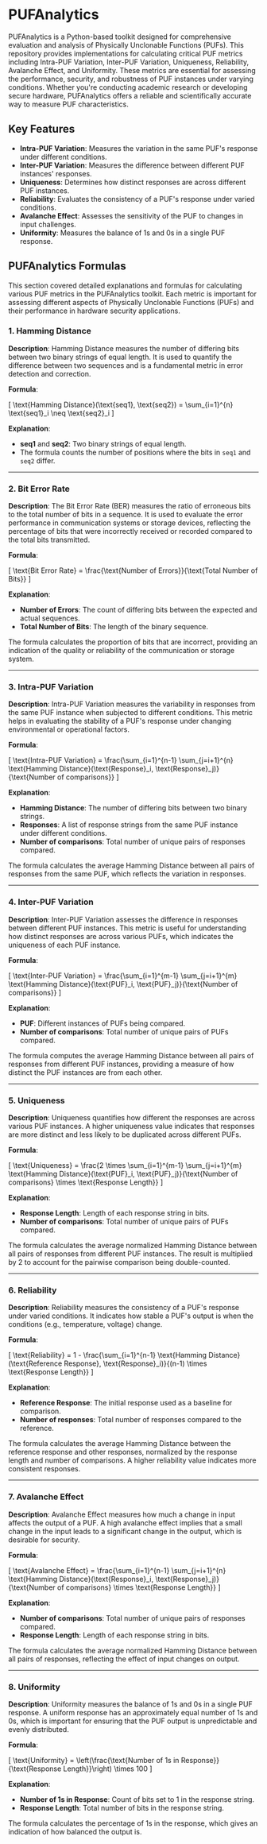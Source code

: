 # PUFAnalytics
 PUFAnalytics is a Python-based toolkit designed for comprehensive evaluation and analysis of Physically Unclonable Functions (PUFs). This repository provides implementations for calculating critical PUF metrics including Intra-PUF Variation, Inter-PUF Variation, Uniqueness, Reliability, Avalanche Effect, and Uniformity. These metrics are essential for assessing the performance, security, and robustness of PUF instances under varying conditions. Whether you're conducting academic research or developing secure hardware, PUFAnalytics offers a reliable and scientifically accurate way to measure PUF characteristics.

## Key Features

- **Intra-PUF Variation**: Measures the variation in the same PUF's response under different conditions.
- **Inter-PUF Variation**: Measures the difference between different PUF instances' responses.
- **Uniqueness**: Determines how distinct responses are across different PUF instances.
- **Reliability**: Evaluates the consistency of a PUF's response under varied conditions.
- **Avalanche Effect**: Assesses the sensitivity of the PUF to changes in input challenges.
- **Uniformity**: Measures the balance of 1s and 0s in a single PUF response.

## PUFAnalytics Formulas

This section covered detailed explanations and formulas for calculating various PUF metrics in the PUFAnalytics toolkit. Each metric is important for assessing different aspects of Physically Unclonable Functions (PUFs) and their performance in hardware security applications.

### 1. Hamming Distance

**Description**: Hamming Distance measures the number of differing bits between two binary strings of equal length. It is used to quantify the difference between two sequences and is a fundamental metric in error detection and correction.

**Formula**:

\[
\text{Hamming Distance}(\text{seq1}, \text{seq2}) = \sum_{i=1}^{n} \text{seq1}_i \neq \text{seq2}_i
\]

**Explanation**:
- **seq1** and **seq2**: Two binary strings of equal length.
- The formula counts the number of positions where the bits in `seq1` and `seq2` differ.

---

### 2. Bit Error Rate

**Description**: The Bit Error Rate (BER) measures the ratio of erroneous bits to the total number of bits in a sequence. It is used to evaluate the error performance in communication systems or storage devices, reflecting the percentage of bits that were incorrectly received or recorded compared to the total bits transmitted.

**Formula**:

\[
\text{Bit Error Rate} = \frac{\text{Number of Errors}}{\text{Total Number of Bits}}
\]

**Explanation**:
- **Number of Errors**: The count of differing bits between the expected and actual sequences.
- **Total Number of Bits**: The length of the binary sequence.

The formula calculates the proportion of bits that are incorrect, providing an indication of the quality or reliability of the communication or storage system.

---

### 3. Intra-PUF Variation

**Description**: Intra-PUF Variation measures the variability in responses from the same PUF instance when subjected to different conditions. This metric helps in evaluating the stability of a PUF's response under changing environmental or operational factors.

**Formula**:

\[
\text{Intra-PUF Variation} = \frac{\sum_{i=1}^{n-1} \sum_{j=i+1}^{n} \text{Hamming Distance}(\text{Response}_i, \text{Response}_j)}{\text{Number of comparisons}}
\]

**Explanation**:
- **Hamming Distance**: The number of differing bits between two binary strings.
- **Responses**: A list of response strings from the same PUF instance under different conditions.
- **Number of comparisons**: Total number of unique pairs of responses compared.

The formula calculates the average Hamming Distance between all pairs of responses from the same PUF, which reflects the variation in responses.

---

### 4. Inter-PUF Variation

**Description**: Inter-PUF Variation assesses the difference in responses between different PUF instances. This metric is useful for understanding how distinct responses are across various PUFs, which indicates the uniqueness of each PUF instance.

**Formula**:

\[
\text{Inter-PUF Variation} = \frac{\sum_{i=1}^{m-1} \sum_{j=i+1}^{m} \text{Hamming Distance}(\text{PUF}_i, \text{PUF}_j)}{\text{Number of comparisons}}
\]

**Explanation**:
- **PUF**: Different instances of PUFs being compared.
- **Number of comparisons**: Total number of unique pairs of PUFs compared.

The formula computes the average Hamming Distance between all pairs of responses from different PUF instances, providing a measure of how distinct the PUF instances are from each other.

---

### 5. Uniqueness

**Description**: Uniqueness quantifies how different the responses are across various PUF instances. A higher uniqueness value indicates that responses are more distinct and less likely to be duplicated across different PUFs.

**Formula**:

\[
\text{Uniqueness} = \frac{2 \times \sum_{i=1}^{m-1} \sum_{j=i+1}^{m} \text{Hamming Distance}(\text{PUF}_i, \text{PUF}_j)}{\text{Number of comparisons} \times \text{Response Length}}
\]

**Explanation**:
- **Response Length**: Length of each response string in bits.
- **Number of comparisons**: Total number of unique pairs of PUFs compared.

The formula calculates the average normalized Hamming Distance between all pairs of responses from different PUF instances. The result is multiplied by 2 to account for the pairwise comparison being double-counted.

---

### 6. Reliability

**Description**: Reliability measures the consistency of a PUF's response under varied conditions. It indicates how stable a PUF's output is when the conditions (e.g., temperature, voltage) change.

**Formula**:

\[
\text{Reliability} = 1 - \frac{\sum_{i=1}^{n-1} \text{Hamming Distance}(\text{Reference Response}, \text{Response}_i)}{(n-1) \times \text{Response Length}}
\]

**Explanation**:
- **Reference Response**: The initial response used as a baseline for comparison.
- **Number of responses**: Total number of responses compared to the reference.

The formula calculates the average Hamming Distance between the reference response and other responses, normalized by the response length and number of comparisons. A higher reliability value indicates more consistent responses.

---

### 7. Avalanche Effect

**Description**: Avalanche Effect measures how much a change in input affects the output of a PUF. A high avalanche effect implies that a small change in the input leads to a significant change in the output, which is desirable for security.

**Formula**:

\[
\text{Avalanche Effect} = \frac{\sum_{i=1}^{n-1} \sum_{j=i+1}^{n} \text{Hamming Distance}(\text{Response}_i, \text{Response}_j)}{\text{Number of comparisons} \times \text{Response Length}}
\]

**Explanation**:
- **Number of comparisons**: Total number of unique pairs of responses compared.
- **Response Length**: Length of each response string in bits.

The formula calculates the average normalized Hamming Distance between all pairs of responses, reflecting the effect of input changes on output.

---

### 8. Uniformity

**Description**: Uniformity measures the balance of 1s and 0s in a single PUF response. A uniform response has an approximately equal number of 1s and 0s, which is important for ensuring that the PUF output is unpredictable and evenly distributed.

**Formula**:

\[
\text{Uniformity} = \left(\frac{\text{Number of 1s in Response}}{\text{Response Length}}\right) \times 100
\]

**Explanation**:
- **Number of 1s in Response**: Count of bits set to 1 in the response string.
- **Response Length**: Total number of bits in the response string.

The formula calculates the percentage of 1s in the response, which gives an indication of how balanced the output is.

